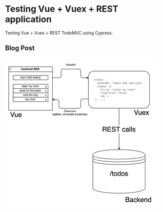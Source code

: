 # Testing Vue + Vuex + REST application

Testing Vue + Vuex + REST TodoMVC using Cypress.

## Blog Post

![Application organization](img/vue-vuex-rest.png)
